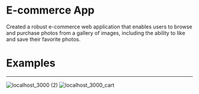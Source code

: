 <h1> E-commerce App</h1>
Created a robust e-commerce web application that enables users to browse and purchase photos from a gallery of images, including the ability to like and save their favorite photos.
<h1> Examples</h1>
<hr>

![localhost_3000 (2)](https://user-images.githubusercontent.com/58156920/174916833-904ff6ac-ed39-4e4a-8203-072bc4b71bce.png)
![localhost_3000_cart](https://user-images.githubusercontent.com/58156920/174916842-4ab1ade4-4eaf-4288-91be-b2d41b33f967.png)

